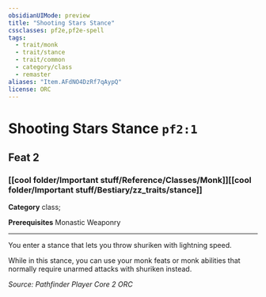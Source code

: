 ```yaml
---
obsidianUIMode: preview
title: "Shooting Stars Stance"
cssclasses: pf2e,pf2e-spell
tags:
  - trait/monk
  - trait/stance
  - trait/common
  - category/class
  - remaster
aliases: "Item.AFdNO4DzRf7qAypQ"
license: ORC
---
```

# Shooting Stars Stance `pf2:1`
## Feat 2
### [[cool folder/Important stuff/Reference/Classes/Monk]][[cool folder/Important stuff/Bestiary/zz_traits/stance]]

**Category** class; 



**Prerequisites** Monastic Weaponry
* * *
You enter a stance that lets you throw shuriken with lightning speed.

While in this stance, you can use your monk feats or monk abilities that normally require unarmed attacks with shuriken instead.

*Source: Pathfinder Player Core 2*
*ORC*